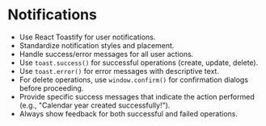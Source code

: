 # Notifications

- Use React Toastify for user notifications.
- Standardize notification styles and placement.
- Handle success/error messages for all user actions.
- Use `toast.success()` for successful operations (create, update, delete).
- Use `toast.error()` for error messages with descriptive text.
- For delete operations, use `window.confirm()` for confirmation dialogs before proceeding.
- Provide specific success messages that indicate the action performed (e.g., "Calendar year created successfully!").
- Always show feedback for both successful and failed operations.
